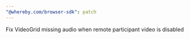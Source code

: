 ```yaml
---
"@whereby.com/browser-sdk": patch
---
```


Fix VideoGrid missing audio when remote participant video is disabled
